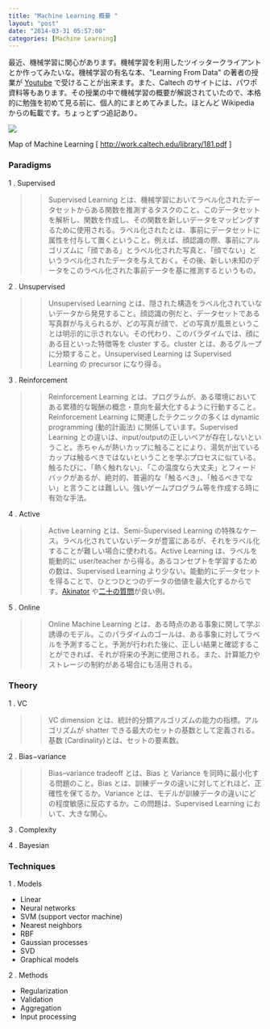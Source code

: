 ```yaml
---
title: "Machine Learning 概要 "
layout: "post"
date: "2014-03-31 05:57:00"
categories: [Machine Learning]
---
```


最近、機械学習に関心があります。機械学習を利用したツイッタークライアントとか作ってみたいな。機械学習の有名な本、"Learning From Data" の著者の授業が [Youtube](https://www.youtube.com/playlist?list=PLD63A284B7615313A) で受けることが出来ます。また、Caltech のサイトには、パワポ資料等もあります。その授業の中で機械学習の概要が解説されていたので、本格的に勉強を初めて見る前に、個人的にまとめてみました。ほとんど Wikipedia からの転載です。ちょっとずつ追記あり。

![](http://4.bp.blogspot.com/-NQNeUxSUJn0/UziEBI240bI/AAAAAAAAAQ8/n53_AuEKl1M/s3200/Screen+Shot+2014-03-30+at+1.52.00+PM.png)

Map of Machine Learning [ http://work.caltech.edu/library/181.pdf ]

### Paradigms

1 . Supervised 

>> Supervised Learning とは、機械学習においてラベル化されたデータセットからある関数を推測するタスクのこと。このデータセットを解析し、関数を作成し、その関数を新しいデータをマッピングするために使用される。ラベル化されたとは、事前にデータセットに属性を付与して置くということ。例えば、顔認識の際、事前にアルゴリズムに「顔である」とラベル化された写真と、「顔でない」というラベル化されたデータを与えておく。その後、新しい未知のデータをこのラベル化された事前データを基に推測するというもの。

2 . Unsupervised 

>> Unsupervised Learning とは、隠された構造をラベル化されていないデータから発見すること。顔認識の例だと、データセットである写真群が与えられるが、どの写真が顔で、どの写真が風景ということは明示的に示されない。その代わり、このパラダイムでは、顔にある目といった特徴等を cluster する。cluster とは、あるグループに分類すること。Unsupervised Learning は Supervised Learning の precursor になり得る。

3 . Reinforcement 

>> Reinforcement Learning とは、プログラムが、ある環境においてある累積的な報酬の概念・意向を最大化するように行動すること。Reinforcement Learning に関連したテクニックの多くは dynamic programming (動的計画法) に関係しています。Supervised Learning との違いは、input/outputの正しいペアが存在しないということ。赤ちゃんが熱いカップに触ることにより、湯気が出ているカップは触るべきではないということを学ぶプロセスに似ている。触るたびに、「熱く触れない」、「この温度なら大丈夫」とフィードバックがあるが、絶対的、普遍的な「触るべき」、「触るべきでない」と言うことは難しい。強いゲームプログラム等を作成する時に有効な手法。

4 . Active 

>> Active Learning とは、Semi-Supervised Learning の特殊なケース。ラベル化されていないデータが豊富にあるが、それをラベル化することが難しい場合に使われる。Active Learning は、ラベルを能動的に user/teacher から得る。あるコンセプトを学習するための数は、Supervised Learning より少ない。能動的にデータセットを得ることで、ひとつひとつのデータの価値を最大化するからです。[Akinator](http://jp.akinator.com/) や[二十の質問](http://ja.wikipedia.org/wiki/%E4%BA%8C%E5%8D%81%E3%81%AE%E8%B3%AA%E5%95%8F)が良い例。

5 . Online 

>> Online Machine Learning とは、ある時点のある事象に関して学ぶ誘導のモデル。このパラダイムのゴールは、ある事象に対してラベルを予測すること。予測が行われた後に、正しい結果と確認することができれば、それが将来の予測に使用される。また、計算能力やストレージの制約がある場合にも活用される。

### Theory

1 . VC

>> VC dimension とは、統計的分類アルゴリズムの能力の指標。アルゴリズムが shatter できる最大のセットの基数として定義される。基数 (Cardinality)とは、セットの要素数。

2 . Bias−variance 

>> Bias–variance tradeoff とは、Bias と Variance を同時に最小化する問題のこと。Bias とは、訓練データの違いに対してどれほど、正確性を保てるか。Variance とは、モデルが訓練データの違いにどの程度敏感に反応するか。この問題は、Supervised Learning において、大きな関心。

3 . Complexity          

4 . Bayesian

### Techniques

1 . Models

- Linear
- Neural networks
- SVM (support vector machine)
- Nearest neighbors
- RBF               
- Gaussian processes
- SVD
- Graphical models 

2 . Methods 

- Regularization
- Validation
- Aggregation
- Input processing